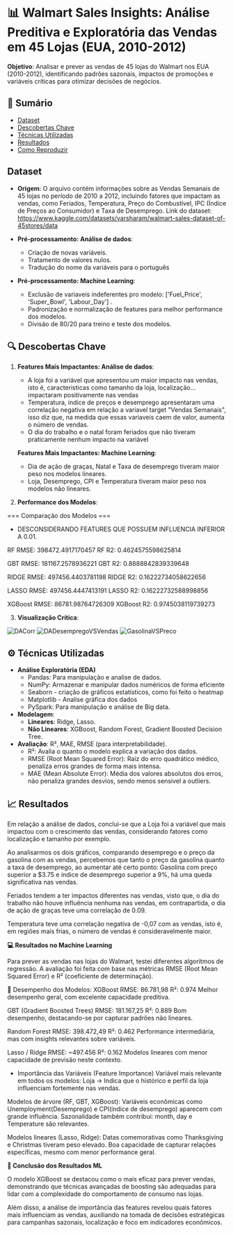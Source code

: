 # 📊 Walmart Sales Insights: Análise Preditiva e Exploratória das Vendas em 45 Lojas (EUA, 2010-2012)

**Objetivo**: Analisar e prever as vendas de 45 lojas do Walmart nos EUA (2010-2012), identificando padrões sazonais, impactos de promoções e variáveis críticas para otimizar decisões de negócios.

## 📌 Sumário
- [Dataset](#dataset)
- [Descobertas Chave](#-descobertas-chave)
- [Técnicas Utilizadas](#-técnicas-utilizadas)
- [Resultados](#-resultados)
- [Como Reproduzir](#-como-reproduzir)

## Dataset
- **Origem**: O arquivo contém informações sobre as Vendas Semanais de 45 lojas no período de 2010 a 2012, incluindo fatores que impactam as vendas, como Feriados, Temperatura, Preço do Combustível, IPC (Índice de Preços ao Consumidor) e Taxa de Desemprego. Link do dataset: https://www.kaggle.com/datasets/varsharam/walmart-sales-dataset-of-45stores/data
- **Pré-processamento: Análise de dados**:
  - Criação de novas variáveis.
  - Tratamento de valores nulos.
  - Tradução do nome da variáveis para o português
    
- **Pré-processamento: Machine Learning**:
  - Exclusão de variaveis indeferentes pro modelo: ['Fuel_Price', 'Super_Bowl', 'Labour_Day'] .
  - Padronização e normalização de features para melhor performance dos modelos.
  - Divisão de 80/20 para treino e teste dos modelos.

## 🔍 Descobertas Chave
1. **Features Mais Impactantes: Análise de dados**:
   - A loja foi a variável que apresentou um maior impacto nas vendas, isto é, caracteristicas como
     tamanho da loja, localização... impactaram positivamente nas vendas
   - Temperatura, indice de preços e desemprego apresentaram uma correlação negativa em relação a variavel
     target "Vendas Semanais", isso diz que, na medida que essas variaveis caem de valor, aumenta o número
     de vendas.
   - O dia do trabalho e o natal foram feriados que não tiveram praticamente nenhum impacto na variável
     
   **Features Mais Impactantes: Machine Learning**:
   - Dia de ação de graças, Natal e Taxa de desemprego tiveram maior peso nos modelos lineares.
   - Loja, Desemprego, CPI e Temperatura tiveram maior peso nos modelos não lineares.
  

3. **Performance dos Modelos**:

=== Comparação dos Modelos ===
- DESCONSIDERANDO FEATURES QUE POSSUEM INFLUENCIA INFERIOR A 0.01.

RF RMSE: 398472.4917170457
RF R2: 0.4624575598625814

GBT RMSE: 181167.2578936221
GBT R2: 0.8888842839339648

RIDGE RMSE: 497456.4403781198
RIDGE R2: 0.16222734058622656

LASSO RMSE: 497456.4447413191
LASSO R2: 0.16222732588998856

XGBoost RMSE: 86781.98764726309
XGBoost R2: 0.9745038119739273

3. **Visualização Crítica**:


![DACorr](https://github.com/user-attachments/assets/1282b638-8bc4-408c-9f51-151dd585a606)
![DADesempregoVSVendas](https://github.com/user-attachments/assets/ed497011-ca3a-4bf7-9bb5-742ecdffd19c)
![GasolinaVSPreco](https://github.com/user-attachments/assets/99252289-80f4-43b0-8f39-09f753531693)



## ⚙️ Técnicas Utilizadas
- **Análise Exploratória (EDA)**
   - Pandas: Para manipulação e analise de dados.
   - NumPy: Armazenar e manipular dados numéricos de forma eficiente
   - Seaborn - criação de gráficos estatísticos, como foi feito o heatmap
   - Matplotlib - Analise gráfica dos dados
   - PySpark: Para manipulação e análise de Big data.
- **Modelagem**:
  - **Lineares**: Ridge, Lasso.
  - **Não Lineares**: XGBoost, Random Forest, Gradient Boosted Decision Tree.
- **Avaliação**: R², MAE, RMSE (para interpretabilidade).
  - R²: Avalia o quanto o modelo explica a variação dos dados.
  - RMSE (Root Mean Squared Error): Raiz do erro quadrático médico, penaliza erros grandes de forma mais intensa.
  - MAE (Mean Absolute Error): Média dos valores absolutos dos erros, não penaliza grandes desvios, sendo menos sensivel a outliers.

## 📈 Resultados
Em relação a análise de dados, conclui-se que a Loja foi a variável que mais impactou com o crescimento das vendas, considerando fatores
como localização e tamanho por exemplo.

Ao analisarmos os dois gráficos, comparando desemprego e o preço da gasolina com as vendas, percebemos que tanto o preço da gasolina
quanto a taxa de desemprego, ao aumentar até certo ponto: Gasolina com preço superior a $3.75 e indice de desemprego superior a 9%, há uma queda
significativa nas vendas.

Feriados tendem a ter impactos diferentes nas vendas, visto que, o dia do trabalho não houve influência nenhuma nas vendas, em contrapartida, o dia de ação
de graças teve uma correlação de 0.09.

Temperatura teve uma correlação negativa de -0,07 com as vendas, isto é, em regiões mais frias, o número de vendas é consideravelmente maior.

**💻 Resultados no Machine Learning**

Para prever as vendas nas lojas do Walmart, testei diferentes algoritmos de regressão. A avaliação foi feita com base nas métricas RMSE (Root Mean Squared Error) e R² (coeficiente de determinação).

🔹 Desempenho dos Modelos:
XGBoost
RMSE: 86.781,98
R²: 0.974
Melhor desempenho geral, com excelente capacidade preditiva.

GBT (Gradient Boosted Trees)
RMSE: 181.167,25
R²: 0.889
Bom desempenho, destacando-se por capturar padrões não lineares.

Random Forest
RMSE: 398.472,49
R²: 0.462
Performance intermediária, mas com insights relevantes sobre variáveis.

Lasso / Ridge
RMSE: ~497.456
R²: 0.162
Modelos lineares com menor capacidade de previsão neste contexto.

- Importância das Variáveis (Feature Importance)
Variável mais relevante em todos os modelos: Loja
→ Indica que o histórico e perfil da loja influenciam fortemente nas vendas.

Modelos de árvore (RF, GBT, XGBoost):
Variáveis econômicas como Unemployment(Desemprego) e CPI(índice de desemprego) aparecem com grande influência.
Sazonalidade também contribui: month, day e Temperature são relevantes.

Modelos lineares (Lasso, Ridge):
Datas comemorativas como Thanksgiving e Christmas tiveram peso elevado.
Boa capacidade de capturar relações específicas, mesmo com menor performance geral.

**🎯 Conclusão dos Resultados ML**

O modelo XGBoost se destacou como o mais eficaz para prever vendas, demonstrando que técnicas avançadas de boosting são adequadas para lidar com a complexidade do comportamento de consumo nas lojas.

Além disso, a análise de importância das features revelou quais fatores mais influenciam as vendas, auxiliando na tomada de decisões estratégicas para campanhas sazonais, localização e foco em indicadores econômicos.

